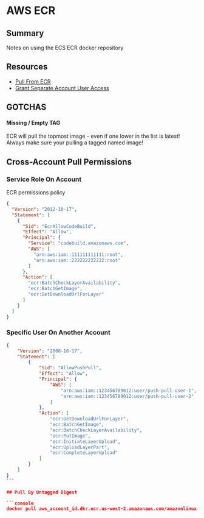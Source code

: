 # AWS ECR

## Summary

Notes on using the ECS ECR docker repository

## Resources

- [Pull From ECR](https://docs.aws.amazon.com/AmazonECR/latest/userguide/docker-pull-ecr-image.html)
- [Grant Separate Account User Access](https://aws.amazon.com/premiumsupport/knowledge-center/secondary-account-access-ecr/)

## GOTCHAS

#### Missing / Empty TAG

ECR will pull the topmost image - even if one lower in the list is latest!
Always make sure your pulling a tagged named image!

## Cross-Account Pull Permissions

### Service Role On Account

ECR permissions policy

```json
{
  "Version": "2012-10-17",
  "Statement": [
    {
      "Sid": "EcrAllowCodeBuild",
      "Effect": "Allow",
      "Principal": {
        "Service": "codebuild.amazonaws.com",
        "AWS": [
          "arn:aws:iam::111111111111:root",
          "arn:aws:iam::222222222222:root"
        ]
      },
      "Action": [
        "ecr:BatchCheckLayerAvailability",
        "ecr:BatchGetImage",
        "ecr:GetDownloadUrlForLayer"
      ]
    }
  ]
}
```

### Specific User On Another Account

````json
{
    "Version": "2008-10-17",
    "Statement": [
        {
            "Sid": "AllowPushPull",
            "Effect": "Allow",
            "Principal": {
                "AWS": [
                    "arn:aws:iam::123456789012:user/push-pull-user-1",
                    "arn:aws:iam::123456789012:user/push-pull-user-2"
                ]
            },
            "Action": [
                "ecr:GetDownloadUrlForLayer",
                "ecr:BatchGetImage",
                "ecr:BatchCheckLayerAvailability",
                "ecr:PutImage",
                "ecr:InitiateLayerUpload",
                "ecr:UploadLayerPart",
                "ecr:CompleteLayerUpload"
            ]
        }
    ]
}
```

## Pull By Untagged Digest

```console
docker pull aws_account_id.dkr.ecr.us-west-2.amazonaws.com/amazonlinux:@sha256:1234
````
